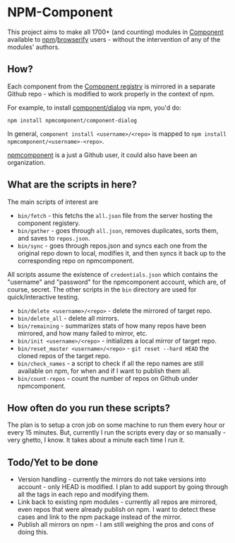 NPM-Component
=============

This project aims to make all 1700+ (and counting) modules in [Component](https://github.com/component/component/) available to [npm](https://www.npmjs.org/)/[browserify](http://browserify.org/) users - without the intervention of any of the modules' authors.

## How?

Each component from the [Component registry](https://github.com/component/component/wiki/Components) is mirrored in a separate Github repo - which is modified to work properly in the context of npm.

For example, to install [component/dialog](https://github.com/component/dialog) via npm, you'd do:

    npm install npmcomponent/component-dialog

In general, `component install <username>/<repo>` is mapped to `npm install npmcomponent/<username>-<repo>`.

[npmcomponent](https://github.com/npmcomponent) is a just a Github user, it could also have been an organization.

## What are the scripts in here?

The main scripts of interest are 

* `bin/fetch` - this fetchs the `all.json` file from the server hosting the component registery.
* `bin/gather` - goes through `all.json`, removes duplicates, sorts them, and saves to `repos.json`.
* `bin/sync` - goes through repos.json and syncs each one from the original repo down to local, modifies it, and then syncs it back up to the corresponding repo on npmcomponent.

All scripts assume the existence of `credentials.json` which contains the "username" and "password" for the npmcomponent account, which are, of course, secret. The other scripts in the `bin` directory are used for quick/interactive testing.

* `bin/delete <username>/<repo>` - delete the mirrored of target repo.
* `bin/delete_all` - delete all mirrors.
* `bin/remaining` - summarizes stats of how many repos have been mirrored, and how many failed to mirror, etc.
* `bin/init <username>/<repo>` - initializes a local mirror of target repo.
* `bin/reset_master <username>/<repo>` - `git reset --hard HEAD` the cloned repos of the target repo.
* `bin/check_names` - a script to check if all the repo names are still available on npm, for when and if I want to publish them all.
* `bin/count-repos` - count the number of repos on Github under npmcomponent.

## How often do you run these scripts?

The plan is to setup a cron job on some machine to run them every hour or every 15 minutes. But, currently I run the scripts every day or so manually - very ghetto, I know. It takes about a minute each time I run it.

## Todo/Yet to be done

* Version handling - currently the mirrors do not take versions into account - only HEAD is modified. I plan to add support by going through all the tags in each repo and modifying them.
* Link back to existing npm modules - currently all repos are mirrored, even repos that were already publish on npm. I want to detect these cases and link to the npm package instead of the mirror.
* Publish all mirrors on npm - I am still weighing the pros and cons of doing this.